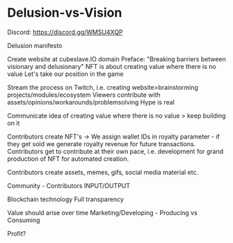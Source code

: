 # Delusion-vs-Vision
Discord: https://discord.gg/WMSU4XQP

Delusion manifesto

Create website at cubeslave.IO domain
Preface: "Breaking barriers between visionary and delusionary"
NFT is about creating value where there is no value
Let's take our position in the game

Stream the process on Twitch, i.e. creating website>brainstorming projects/modules/ecosystem
Viewers contribute with assets/opinions/workarounds/problemsolving
Hype is real

Communicate idea of creating value where there is no value > keep building on it

Contributors create NFT's -> We assign wallet IDs in royalty parameter - if they get sold we generate royalty revenue for future transactions.
Contributors get to contribute at their own pace, i.e. development for grand production of NFT for automated creation.

Contributors create assets, memes, gifs, social media material etc.

Community - Contributors INPUT/OUTPUT

Blockchain technology
Full transparency

Value should arise over time
Marketing/Developing - Producing vs Consuming

Profit?
